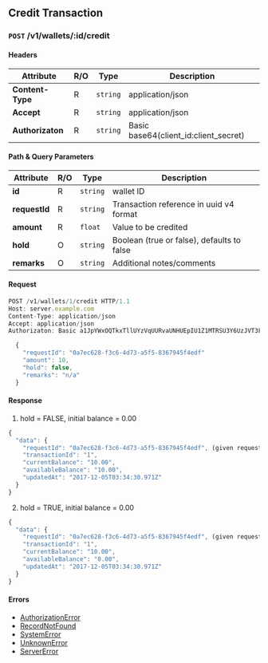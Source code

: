 ## **Credit Transaction**

### `POST` /v1/wallets/:id/credit
#### Headers
|Attribute  | R/O  | Type  | Description |
|---------  | ---  | ----  | ----------- |
| **Content-Type**  | R  |`string` | application/json |
| **Accept**  | R  |`string` | application/json |
| **Authorizaton**  | R  |`string` | Basic base64(client_id:client_secret) |

#### Path & Query Parameters
|Attribute  | R/O  | Type  | Description |
|---------  | ---  | ----  | ----------- |
| **id**  | R  |`string` | wallet ID |
| **requestId**  | R  |`string` | Transaction reference in uuid v4 format |
| **amount**  | R  |`float` | Value to be credited |
| **hold**  | O  |`string` | Boolean (true or false), defaults to false |
| **remarks**  | O  |`string` | Additional notes/comments |

#### Request
```javascript
POST /v1/wallets/1/credit HTTP/1.1
Host: server.example.com
Content-Type: application/json
Accept: application/json
Authorizaton: Basic a1JpYWxOQTkxTllUYzVqUURvaUNHUEpIU1Z1MTRSU3Y6UzJVT3FWckNzbUU3Mk9Scjh1UjFVV2NJck5UVmxzTnk=

  {
    "requestId": "0a7ec628-f3c6-4d73-a5f5-8367945f4edf"
    "amount": 10,
    "hold": false,
    "remarks": "n/a"
  }
```

#### Response
1. hold = FALSE, initial balance = 0.00

```javascript
{  
  "data": {  
    "requestId": "0a7ec628-f3c6-4d73-a5f5-8367945f4edf", (given requestId)
    "transactionId": "1",  
    "currentBalance": "10.00",
    "availableBalance": "10.00",
    "updatedAt": "2017-12-05T03:34:30.971Z"
  }  
}
```

2. hold = TRUE, initial balance = 0.00
```javascript
{  
  "data": {  
    "requestId": "0a7ec628-f3c6-4d73-a5f5-8367945f4edf", (given requestId)
    "transactionId": "1",  
    "currentBalance": "10.00",
    "availableBalance": "0.00",
    "updatedAt": "2017-12-05T03:34:30.971Z"
  }  
}
```

#### Errors
 - [AuthorizationError](wiki/errors.md)
 - [RecordNotFound](wiki/errors.md)
 - [SystemError](wiki/errors.md)
 - [UnknownError](wiki/errors.md)
 - [ServerError](wiki/errors.md)
